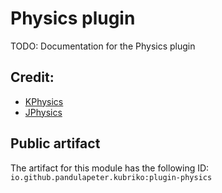 # Physics plugin
TODO: Documentation for the Physics plugin

## Credit:
- [KPhysics](https://github.com/KPhysics/KPhysics)
- [JPhysics](https://github.com/HaydenMarshalla/JPhysics)

## Public artifact
The artifact for this module has the following ID:
`io.github.pandulapeter.kubriko:plugin-physics`